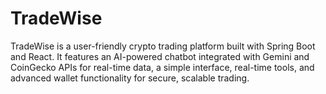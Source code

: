 # TradeWise
TradeWise is a user-friendly crypto trading platform built with Spring Boot and React. It features an AI-powered chatbot integrated with Gemini and CoinGecko APIs for real-time data, a simple interface, real-time tools, and advanced wallet functionality for secure, scalable trading.
